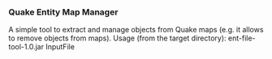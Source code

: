 ### Quake Entity Map Manager

A simple tool to extract and manage objects from Quake maps (e.g. it allows to remove objects from maps).
Usage (from the target directory):
ent-file-tool-1.0.jar InputFile
